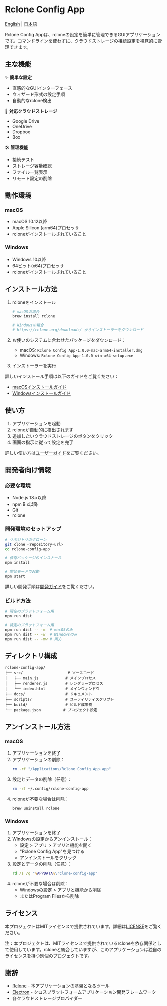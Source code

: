 # Rclone Config App

[English](README.md) | [日本語](README_ja.md)

Rclone Config Appは、rcloneの設定を簡単に管理できるGUIアプリケーションです。コマンドラインを使わずに、クラウドストレージの接続設定を視覚的に管理できます。

## 主な機能

✨ **簡単な設定**
- 直感的なGUIインターフェース
- ウィザード形式の設定手順
- 自動的なrclone検出

🔌 **対応クラウドストレージ**
- Google Drive
- OneDrive
- Dropbox
- Box

🛠 **管理機能**
- 接続テスト
- ストレージ容量確認
- ファイル一覧表示
- リモート設定の削除

## 動作環境

### macOS
- macOS 10.12以降
- Apple Silicon (arm64)プロセッサ
- rcloneがインストールされていること

### Windows
- Windows 10以降
- 64ビット(x64)プロセッサ
- rcloneがインストールされていること

## インストール方法

1. rcloneをインストール
   ```bash
   # macOSの場合
   brew install rclone

   # Windowsの場合
   # https://rclone.org/downloads/ からインストーラーをダウンロード
   ```

2. お使いのシステムに合わせたパッケージをダウンロード：
   - macOS: `Rclone Config App-1.0.0-mac-arm64-installer.dmg`
   - Windows: `Rclone Config App-1.0.0-win-x64-setup.exe`

3. インストーラーを実行

詳しいインストール手順は以下のガイドをご覧ください：
- [macOSインストールガイド](docs/installation_guide_ja.md)
- [Windowsインストールガイド](docs/installation_guide_windows_ja.md)

## 使い方

1. アプリケーションを起動
2. rcloneが自動的に検出されます
3. 追加したいクラウドストレージのボタンをクリック
4. 画面の指示に従って設定を完了

詳しい使い方は[ユーザーガイド](docs/users_guide_ja.md)をご覧ください。

## 開発者向け情報

### 必要な環境
- Node.js 18.x以降
- npm 9.x以降
- Git
- rclone

### 開発環境のセットアップ
```bash
# リポジトリのクローン
git clone <repository-url>
cd rclone-config-app

# 依存パッケージのインストール
npm install

# 開発モードで起動
npm start
```

詳しい開発手順は[開発ガイド](docs/development_guide_ja.md)をご覧ください。

### ビルド方法
```bash
# 現在のプラットフォーム用
npm run dist

# 特定のプラットフォーム用
npm run dist -- -m  # macOSのみ
npm run dist -- -w  # Windowsのみ
npm run dist -- -mw # 両方
```

## ディレクトリ構成

```
rclone-config-app/
├── src/                    # ソースコード
│   ├── main.js            # メインプロセス
│   ├── renderer.js        # レンダラープロセス
│   └── index.html         # メインウィンドウ
├── docs/                  # ドキュメント
├── scripts/               # ユーティリティスクリプト
├── build/                 # ビルド成果物
└── package.json          # プロジェクト設定
```

## アンインストール方法

### macOS
1. アプリケーションを終了
2. アプリケーションの削除：
   ```bash
   rm -rf "/Applications/Rclone Config App.app"
   ```
3. 設定とデータの削除（任意）：
   ```bash
   rm -rf ~/.config/rclone-config-app
   ```
4. rcloneが不要な場合は削除：
   ```bash
   brew uninstall rclone
   ```

### Windows
1. アプリケーションを終了
2. Windowsの設定からアンインストール：
   - 設定 > アプリ > アプリと機能を開く
   - "Rclone Config App"を見つける
   - アンインストールをクリック
3. 設定とデータの削除（任意）：
   ```cmd
   rd /s /q "%APPDATA%\rclone-config-app"
   ```
4. rcloneが不要な場合は削除：
   - Windowsの設定 > アプリと機能から削除
   - またはProgram Filesから削除

## ライセンス

本プロジェクトはMITライセンスで提供されています。詳細は[LICENSE](LICENSE)をご覧ください。

注：本プロジェクトは、MITライセンスで提供されているrcloneを依存関係として使用しています。rcloneと統合していますが、このアプリケーションは独自のライセンスを持つ別個のプロジェクトです。

## 謝辞

- [Rclone](https://rclone.org/) - 本アプリケーションの基盤となるツール
- [Electron](https://www.electronjs.org/) - クロスプラットフォームアプリケーション開発フレームワーク
- 各クラウドストレージプロバイダー
